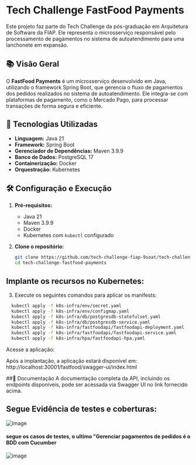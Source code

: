 # Tech Challenge FastFood Payments

Este projeto faz parte do Tech Challenge da pós-graduação em Arquitetura de Software da FIAP. Ele representa o microsserviço responsável pelo processamento de pagamentos no sistema de autoatendimento para uma lanchonete em expansão.

## 📚 Visão Geral

O **FastFood Payments** é um microsserviço desenvolvido em Java, utilizando o framework Spring Boot, que gerencia o fluxo de pagamentos dos pedidos realizados no sistema de autoatendimento. Ele integra-se com plataformas de pagamento, como o Mercado Pago, para processar transações de forma segura e eficiente.

## 🚀 Tecnologias Utilizadas

- **Linguagem:** Java 21  
- **Framework:** Spring Boot  
- **Gerenciador de Dependências:** Maven 3.9.9  
- **Banco de Dados:** PostgreSQL 17  
- **Containerização:** Docker  
- **Orquestração:** Kubernetes  

## 🛠️ Configuração e Execução

1. **Pré-requisitos:**
   - Java 21
   - Maven 3.9.9
   - Docker
   - Kubernetes com `kubectl` configurado

2. **Clone o repositório:**

   ```bash
   git clone https://github.com/tech-challenge-fiap-9soat/tech-challenge-fastfood-payments.git
   cd tech-challenge-fastfood-payments
   ```
## Implante os recursos no Kubernetes:

3. Execute os seguintes comandos para aplicar os manifests:

```bash
  kubectl apply -f k8s-infra/env/secret.yaml
  kubectl apply -f k8s-infra/env/configmap.yaml
  kubectl apply -f k8s-infra/db/postgresdb-statefulset.yaml
  kubectl apply -f k8s-infra/db/postgresdb-service.yaml
  kubectl apply -f k8s-infra/fastfoodapi/fastfoodapi-deployment.yaml
  kubectl apply -f k8s-infra/fastfoodapi/fastfoodapi-service.yaml
  kubectl apply -f k8s-infra/hpa/fastfoodapi-hpa.yaml
```

Acesse a aplicação:

Após a implantação, a aplicação estará disponível em: http://localhost:30001/fastfood/swagger-ui/index.html

##📄 Documentação
A documentação completa da API, incluindo os endpoints disponíveis, pode ser acessada via Swagger UI no link fornecido acima.

## Segue Evidência de testes e coberturas:

![image](https://github.com/user-attachments/assets/01423189-4b05-4b15-9659-592c5a2cbac3)

#### segue os casos de testes, o ultimo "Gerenciar pagamentos de pedidos é o BDD com Cucumber

![image](https://github.com/user-attachments/assets/ecc8d6fa-0254-4a0d-be53-d5e22333aaf3)

